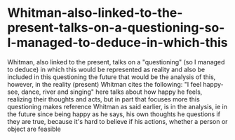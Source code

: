 # Whitman-also-linked-to-the-present-talks-on-a-questioning-so-I-managed-to-deduce-in-which-this
Whitman, also linked to the present, talks on a "questioning" (so I managed to deduce) in which this would be represented as reality and also be included in this questioning the future that would be the analysis of this, however, in the reality (present) Whitman cites the following: "I feel happy-see, dance, river and singing" here talks about how happy he feels, realizing their thoughts and acts, but in part that focuses more this questioning makes reference Whitman as said earlier, is in the analysis, ie in the future since being happy as he says, his own thoughts he questions if they are true, because it's hard to believe if his actions, whether a person or object are feasible
